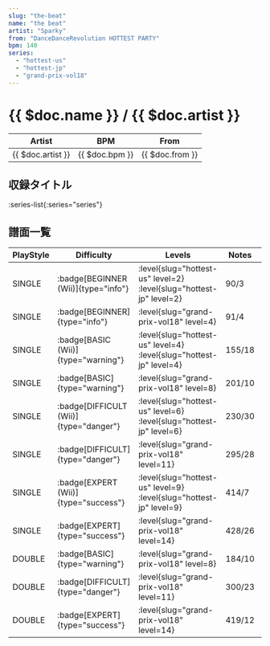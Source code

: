 ```yaml
---
slug: "the-beat"
name: "the beat"
artist: "Sparky"
from: "DanceDanceRevolution HOTTEST PARTY"
bpm: 140
series:
  - "hottest-us"
  - "hottest-jp"
  - "grand-prix-vol18"
---
```


# {{ $doc.name }} / {{ $doc.artist }}

|Artist|BPM|From|
|------|---|----|
|{{ $doc.artist }}|{{ $doc.bpm }}|{{ $doc.from }}|

## 収録タイトル

:series-list{:series="series"}

## 譜面一覧

|PlayStyle|Difficulty|Levels|Notes|Movie|
|---------|----------|------|-----|-----|
|SINGLE| :badge[BEGINNER (Wii)]{type="info"}|<div class="field is-grouped is-grouped-multiline"> :level{slug="hottest-us" level=2} :level{slug="hottest-jp" level=2}</div>|90/3||
|SINGLE| :badge[BEGINNER]{type="info"}|<div class="field is-grouped is-grouped-multiline"> :level{slug="grand-prix-vol18" level=4}</div>|91/4||
|SINGLE| :badge[BASIC (Wii)]{type="warning"}|<div class="field is-grouped is-grouped-multiline"> :level{slug="hottest-us" level=4} :level{slug="hottest-jp" level=4}</div>|155/18||
|SINGLE| :badge[BASIC]{type="warning"}|<div class="field is-grouped is-grouped-multiline"> :level{slug="grand-prix-vol18" level=8}</div>|201/10||
|SINGLE| :badge[DIFFICULT (Wii)]{type="danger"}|<div class="field is-grouped is-grouped-multiline"> :level{slug="hottest-us" level=6} :level{slug="hottest-jp" level=6}</div>|230/30||
|SINGLE| :badge[DIFFICULT]{type="danger"}|<div class="field is-grouped is-grouped-multiline"> :level{slug="grand-prix-vol18" level=11}</div>|295/28||
|SINGLE| :badge[EXPERT (Wii)]{type="success"}|<div class="field is-grouped is-grouped-multiline"> :level{slug="hottest-us" level=9} :level{slug="hottest-jp" level=9}</div>|414/7||
|SINGLE| :badge[EXPERT]{type="success"}|<div class="field is-grouped is-grouped-multiline"> :level{slug="grand-prix-vol18" level=14}</div>|428/26||
|DOUBLE| :badge[BASIC]{type="warning"}|<div class="field is-grouped is-grouped-multiline"> :level{slug="grand-prix-vol18" level=8}</div>|184/10||
|DOUBLE| :badge[DIFFICULT]{type="danger"}|<div class="field is-grouped is-grouped-multiline"> :level{slug="grand-prix-vol18" level=11}</div>|300/23||
|DOUBLE| :badge[EXPERT]{type="success"}|<div class="field is-grouped is-grouped-multiline"> :level{slug="grand-prix-vol18" level=14}</div>|419/12||
